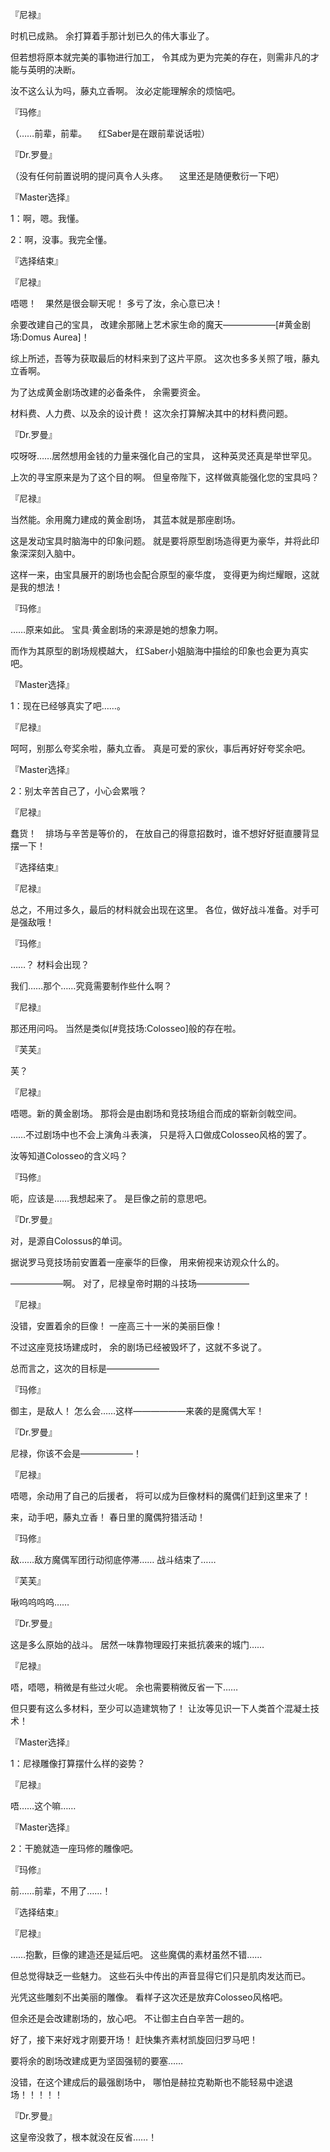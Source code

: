 『尼禄』

时机已成熟。
余打算着手那计划已久的伟大事业了。

但若想将原本就完美的事物进行加工，
令其成为更为完美的存在，则需非凡的才能与英明的决断。

汝不这么认为吗，藤丸立香啊。
汝必定能理解余的烦恼吧。

『玛修』

（……前辈，前辈。
　红Saber是在跟前辈说话啦）

『Dr.罗曼』

（没有任何前置说明的提问真令人头疼。
　这里还是随便敷衍一下吧）

『Master选择』

1：啊，嗯。我懂。

2：啊，没事。我完全懂。

『选择结束』

『尼禄』

唔嗯！　果然是很会聊天呢！
多亏了汝，余心意已决！

余要改建自己的宝具，
改建余那赌上艺术家生命的魔天——————[#黄金剧场:Domus Aurea]！

综上所述，吾等为获取最后的材料来到了这片平原。
这次也多多关照了哦，藤丸立香啊。

为了达成黄金剧场改建的必备条件，
余需要资金。

材料费、人力费、以及余的设计费！
这次余打算解决其中的材料费问题。

『Dr.罗曼』

哎呀呀……居然想用金钱的力量来强化自己的宝具，
这种英灵还真是举世罕见。

上次的寻宝原来是为了这个目的啊。
但皇帝陛下，这样做真能强化您的宝具吗？

『尼禄』

当然能。余用魔力建成的黄金剧场，
其蓝本就是那座剧场。

这是发动宝具时脑海中的印象问题。
就是要将原型剧场造得更为豪华，并将此印象深深刻入脑中。

这样一来，由宝具展开的剧场也会配合原型的豪华度，
变得更为绚烂耀眼，这就是我的想法！

『玛修』

……原来如此。
宝具·黄金剧场的来源是她的想象力啊。

而作为其原型的剧场规模越大，
红Saber小姐脑海中描绘的印象也会更为真实吧。

『Master选择』

1：现在已经够真实了吧……。

『尼禄』

呵呵，别那么夸奖余啦，藤丸立香。
真是可爱的家伙，事后再好好夸奖余吧。

『Master选择』

2：别太辛苦自己了，小心会累哦？

『尼禄』

蠢货！　排场与辛苦是等价的，
在放自己的得意招数时，谁不想好好挺直腰背显摆一下！

『选择结束』

『尼禄』

总之，不用过多久，最后的材料就会出现在这里。
各位，做好战斗准备。对手可是强敌哦！

『玛修』

……？
材料会出现？

我们……那个……究竟需要制作些什么啊？

『尼禄』

那还用问吗。
当然是类似[#竞技场:Colosseo]般的存在啦。

『芙芙』

芙？

『尼禄』

唔嗯。新的黄金剧场。
那将会是由剧场和竞技场组合而成的崭新剑戟空间。

……不过剧场中也不会上演角斗表演，
只是将入口做成Colosseo风格的罢了。

汝等知道Colosseo的含义吗？

『玛修』

呃，应该是……我想起来了。
是巨像之前的意思吧。

『Dr.罗曼』

对，是源自Colossus的单词。

据说罗马竞技场前安置着一座豪华的巨像，
用来俯视来访观众什么的。

——————啊。
对了，尼禄皇帝时期的斗技场——————

『尼禄』

没错，安置着余的巨像！
一座高三十一米的美丽巨像！

不过这座竞技场建成时，
余的剧场已经被毁坏了，这就不多说了。

总而言之，这次的目标是——————

『玛修』

御主，是敌人！
怎么会……这样——————来袭的是魔偶大军！

『Dr.罗曼』

尼禄，你该不会是——————！

『尼禄』

唔嗯，余动用了自己的后援者，
将可以成为巨像材料的魔偶们赶到这里来了！

来，动手吧，藤丸立香！
春日里的魔偶狩猎活动！

『玛修』

敌……敌方魔偶军团行动彻底停滞……
战斗结束了……

『芙芙』

啾呜呜呜呜……

『Dr.罗曼』

这是多么原始的战斗。
居然一味靠物理殴打来抵抗袭来的城门……

『尼禄』

唔，唔嗯，稍微是有些过火呢。
余也需要稍微反省一下……

但只要有这么多材料，至少可以造建筑物了！
让汝等见识一下人类首个混凝土技术！

『Master选择』

1：尼禄雕像打算摆什么样的姿势？

『尼禄』

唔……这个嘛……

『Master选择』

2：干脆就造一座玛修的雕像吧。

『玛修』

前……前辈，不用了……！

『选择结束』

『尼禄』

……抱歉，巨像的建造还是延后吧。
这些魔偶的素材虽然不错……

但总觉得缺乏一些魅力。
这些石头中传出的声音显得它们只是肌肉发达而已。

光凭这些雕刻不出美丽的雕像。
看样子这次还是放弃Colosseo风格吧。

但余还是会改建剧场的，放心吧。
不让御主白白辛苦一趟的。

好了，接下来好戏才刚要开场！
赶快集齐素材凯旋回归罗马吧！

要将余的剧场改建成更为坚固强韧的要塞……

没错，在这个建成后的最强剧场中，
哪怕是赫拉克勒斯也不能轻易中途退场！！！！！

『Dr.罗曼』

这皇帝没救了，根本就没在反省……！

